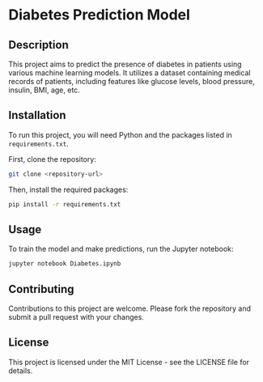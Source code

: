 # Diabetes Prediction Model

## Description
This project aims to predict the presence of diabetes in patients using various machine learning models. It utilizes a dataset containing medical records of patients, including features like glucose levels, blood pressure, insulin, BMI, age, etc.

## Installation
To run this project, you will need Python and the packages listed in `requirements.txt`.

First, clone the repository:
```bash
git clone <repository-url>
```

Then, install the required packages:
```bash
pip install -r requirements.txt
```

## Usage
To train the model and make predictions, run the Jupyter notebook:
```bash
jupyter notebook Diabetes.ipynb
```

## Contributing
Contributions to this project are welcome. Please fork the repository and submit a pull request with your changes.

## License
This project is licensed under the MIT License - see the LICENSE file for details.
